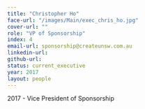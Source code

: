 ```yaml
---
title: "Christopher Ho"
face-url: "/images/Main/exec_chris_ho.jpg"
cover-url: ""
role: "VP of Sponsorship"
index: 4
email-url: sponsorship@createunsw.com.au
linkedin-url:
github-url:
status: current_executive
year: 2017
layout: people
---
```

2017 - Vice President of Sponsorship
